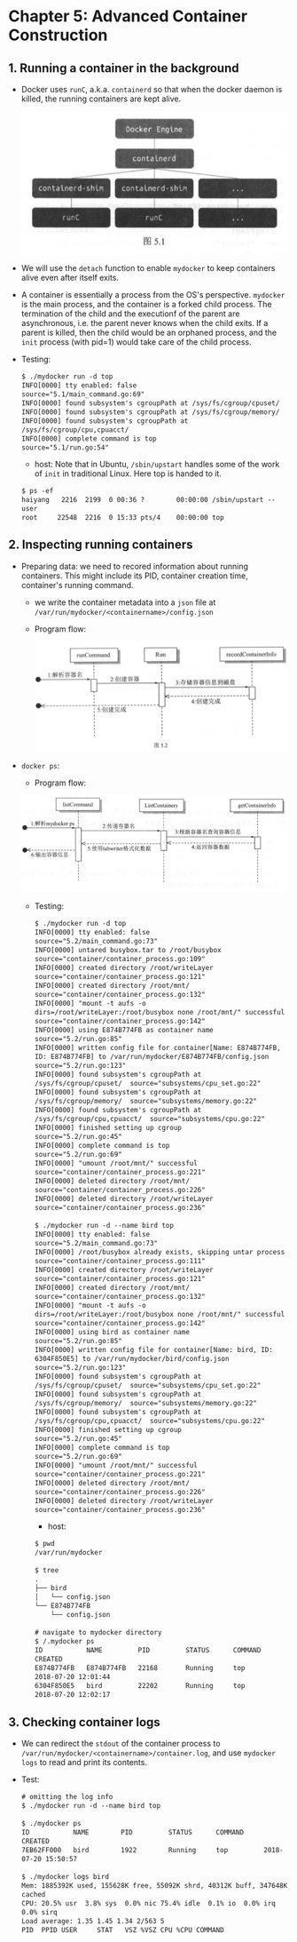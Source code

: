 # Chapter 5:  Advanced Container Construction

## 1. Running a container in the background

* Docker uses ```runC```, a.k.a. ```containerd``` so that when the docker daemon is killed, the running containers are kept alive.

    ![runC](../resources/ch5_1.jpg)

* We will use the ```detach``` function to enable ```mydocker``` to keep containers alive even after itself exits.

* A container is essentially a process from the OS's perspective. ```mydocker``` is the main process, and the container is a forked child process. The termination of the child and the executionf of the parent are asynchronous, i.e. the parent never knows when the child exits. If a parent is killed, then the child would be an orphaned process, and the ```init``` process (with pid=1) would take care of the child process.

* Testing:

    ```console
    $ ./mydocker run -d top
    INFO[0000] tty enabled: false                            source="5.1/main_command.go:69"
    INFO[0000] found subsystem's cgroupPath at /sys/fs/cgroup/cpuset/
    INFO[0000] found subsystem's cgroupPath at /sys/fs/cgroup/memory/
    INFO[0000] found subsystem's cgroupPath at /sys/fs/cgroup/cpu,cpuacct/
    INFO[0000] complete command is top                       source="5.1/run.go:54"
    ```

    * host: Note that in Ubuntu, ```/sbin/upstart``` handles some of the work of ```init``` in traditional Linux. Here top is handed to it.

    ```console
    $ ps -ef
    haiyang   2216  2199  0 00:36 ?        00:00:00 /sbin/upstart --user
    root     22548  2216  0 15:33 pts/4    00:00:00 top
    ```

## 2. Inspecting running containers

* Preparing data: we need to recored information about running containers. This might include its PID, container creation time, container's running command.

    * we write the container metadata into a ```json``` file at ```/var/run/mydocker/<containername>/config.json```

    * Program flow:

        ![recordContainerInfo](../resources/ch5_2.jpg)

* ```docker ps```:

    * Program flow:

    ![mydocker ps](../resources/ch5_3.jpg)

    * Testing:

        ```console
        $ ./mydocker run -d top
        INFO[0000] tty enabled: false                            source="5.2/main_command.go:73"
        INFO[0000] untared busybox.tar to /root/busybox          source="container/container_process.go:109"
        INFO[0000] created directory /root/writeLayer            source="container/container_process.go:121"
        INFO[0000] created directory /root/mnt/                  source="container/container_process.go:132"
        INFO[0000] "mount -t aufs -o dirs=/root/writeLayer:/root/busybox none /root/mnt/" successful  source="container/container_process.go:142"
        INFO[0000] using E874B774FB as container name            source="5.2/run.go:85"
        INFO[0000] written config file for container[Name: E874B774FB, ID: E874B774FB] to /var/run/mydocker/E874B774FB/config.json  source="5.2/run.go:123"
        INFO[0000] found subsystem's cgroupPath at /sys/fs/cgroup/cpuset/  source="subsystems/cpu_set.go:22"
        INFO[0000] found subsystem's cgroupPath at /sys/fs/cgroup/memory/  source="subsystems/memory.go:22"
        INFO[0000] found subsystem's cgroupPath at /sys/fs/cgroup/cpu,cpuacct/  source="subsystems/cpu.go:22"
        INFO[0000] finished setting up cgroup                    source="5.2/run.go:45"
        INFO[0000] complete command is top                       source="5.2/run.go:69"
        INFO[0000] "umount /root/mnt/" successful                source="container/container_process.go:221"
        INFO[0000] deleted directory /root/mnt/                  source="container/container_process.go:226"
        INFO[0000] deleted directory /root/writeLayer            source="container/container_process.go:236"

        $ ./mydocker run -d --name bird top
        INFO[0000] tty enabled: false                            source="5.2/main_command.go:73"
        INFO[0000] /root/busybox already exists, skipping untar process  source="container/container_process.go:111"
        INFO[0000] created directory /root/writeLayer            source="container/container_process.go:121"
        INFO[0000] created directory /root/mnt/                  source="container/container_process.go:132"
        INFO[0000] "mount -t aufs -o dirs=/root/writeLayer:/root/busybox none /root/mnt/" successful  source="container/container_process.go:142"
        INFO[0000] using bird as container name                  source="5.2/run.go:85"
        INFO[0000] written config file for container[Name: bird, ID: 6304F850E5] to /var/run/mydocker/bird/config.json  source="5.2/run.go:123"
        INFO[0000] found subsystem's cgroupPath at /sys/fs/cgroup/cpuset/  source="subsystems/cpu_set.go:22"
        INFO[0000] found subsystem's cgroupPath at /sys/fs/cgroup/memory/  source="subsystems/memory.go:22"
        INFO[0000] found subsystem's cgroupPath at /sys/fs/cgroup/cpu,cpuacct/  source="subsystems/cpu.go:22"
        INFO[0000] finished setting up cgroup                    source="5.2/run.go:45"
        INFO[0000] complete command is top                       source="5.2/run.go:69"
        INFO[0000] "umount /root/mnt/" successful                source="container/container_process.go:221"
        INFO[0000] deleted directory /root/mnt/                  source="container/container_process.go:226"
        INFO[0000] deleted directory /root/writeLayer            source="container/container_process.go:236"
        ```

        * host:

        ```console
        $ pwd
        /var/run/mydocker

        $ tree
        .
        ├── bird
        │   └── config.json
        └── E874B774FB
            └── config.json

        # navigate to mydocker directory
        $ /.mydocker ps
        ID           NAME         PID         STATUS      COMMAND     CREATED
        E874B774FB   E874B774FB   22168       Running     top         2018-07-20 12:01:44
        6304F850E5   bird         22202       Running     top         2018-07-20 12:02:17
        ```

## 3. Checking container logs

* We can redirect the ```stdout``` of the container process to ```/var/run/mydocker/<containername>/container.log```, and use ```mydocker logs``` to read and print its contents.

* Test:

    ```console
    # omitting the log info
    $ ./mydocker run -d --name bird top

    $ ./mydocker ps
    ID           NAME        PID         STATUS      COMMAND     CREATED
    7EB62FF000   bird        1922        Running     top         2018-07-20 15:50:57

    $ ./mydocker logs bird
    Mem: 1885392K used, 155628K free, 55092K shrd, 40312K buff, 347648K cached
    CPU: 20.5% usr  3.8% sys  0.0% nic 75.4% idle  0.1% io  0.0% irq  0.0% sirq
    Load average: 1.35 1.45 1.34 2/563 5
    PID  PPID USER     STAT   VSZ %VSZ CPU %CPU COMMAND
    ```
